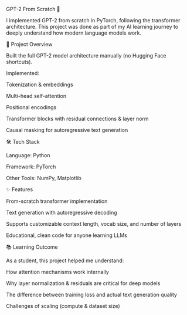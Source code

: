GPT-2 From Scratch 🚀

I implemented GPT-2 from scratch in PyTorch, following the transformer architecture. This project was done as part of my AI learning journey to deeply understand how modern language models work.

📌 Project Overview

Built the full GPT-2 model architecture manually (no Hugging Face shortcuts).

Implemented:

Tokenization & embeddings

Multi-head self-attention

Positional encodings

Transformer blocks with residual connections & layer norm

Causal masking for autoregressive text generation


🛠 Tech Stack

Language: Python

Framework: PyTorch

Other Tools: NumPy, Matplotlib


✨ Features

From-scratch transformer implementation

Text generation with autoregressive decoding

Supports customizable context length, vocab size, and number of layers

Educational, clean code for anyone learning LLMs


📚 Learning Outcome

As a student, this project helped me understand:

How attention mechanisms work internally

Why layer normalization & residuals are critical for deep models

The difference between training loss and actual text generation quality

Challenges of scaling (compute & dataset size)